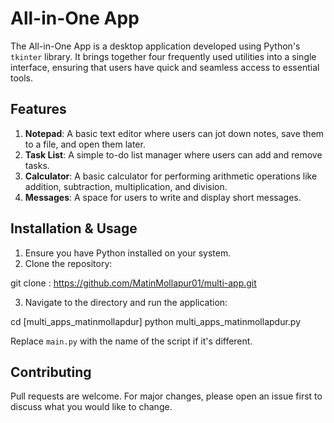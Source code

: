 # All-in-One App

The All-in-One App is a desktop application developed using Python's `tkinter` library. It brings together four frequently used utilities into a single interface, ensuring that users have quick and seamless access to essential tools.

## Features

1. **Notepad**: A basic text editor where users can jot down notes, save them to a file, and open them later.
2. **Task List**: A simple to-do list manager where users can add and remove tasks.
3. **Calculator**: A basic calculator for performing arithmetic operations like addition, subtraction, multiplication, and division.
4. **Messages**: A space for users to write and display short messages.

## Installation & Usage

1. Ensure you have Python installed on your system.
2. Clone the repository:

git clone : https://github.com/MatinMollapur01/multi-app.git


3. Navigate to the directory and run the application:

cd [multi_apps_matinmollapdur]
python multi_apps_matinmollapdur.py


Replace `main.py` with the name of the script if it's different.

## Contributing

Pull requests are welcome. For major changes, please open an issue first to discuss what you would like to change.
